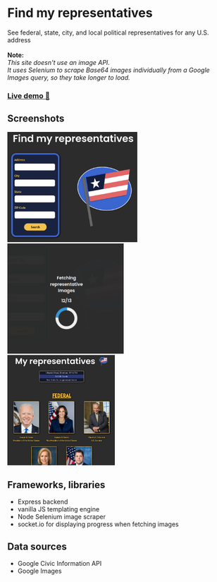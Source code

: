 # Find my representatives

See federal, state, city, and local political representatives for any U.S. address<br>
<br>
**Note:**<br>*This site doesn't use an image API.*<br>
*It uses Selenium to scrape Base64 images individually from a Google Images query, so they take longer to load.*<br>

### [Live demo 🔗](https://jeffvalcher.com/reps)

## Screenshots

<img src='screenshots/ss_home.png' height='250px'>
<img src='screenshots/ss_sock.png' height='250px'>
<img src='screenshots/ss_results.png' height='250px'>

## Frameworks, libraries

- Express backend
- vanilla JS templating engine
- Node Selenium image scraper
- socket.io for displaying progress when fetching images

## Data sources

- Google Civic Information API
- Google Images
